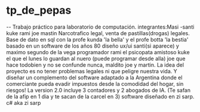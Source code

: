 # tp_de_pepas
-- Trabajo práctico para laboratorio de computación.
integrantes:Masi
            -santi
            kuke
            rami
            joe
            mastin
            Narcotrafico legal, venta de pastillas(drogas) legales.
            Base de dato en sql con la profe kunda 'la bella' y el profe botta 'la bestia'
            basado en un software de los años 80
            diseño ux/ui santi(si aparece) y maximo segundo de la vega
            programador rami el psicopata amistoso
            kuke el que el lunes lo guardan al nuero
            (puede programar desde alla)
            joe que hace todobien y no se confunde nunca, maldito joe
            y martin.
  La idea del proyecto es no tener problemas legales ni que peligre nuestra vida.
  Y diseñar un complemento del software adaptado a la Argentina donde el comerciante pueda evadir impuestos desde la comodidad del hogar, sin riesgos!
  La version 2.0 incluye 3 contadores y 2 abogados de IA. (Te safan de la afip en 1 dia y te sacan de la carcel en 3)
  software diseñado en zi sarp. c# aka zi sarp
